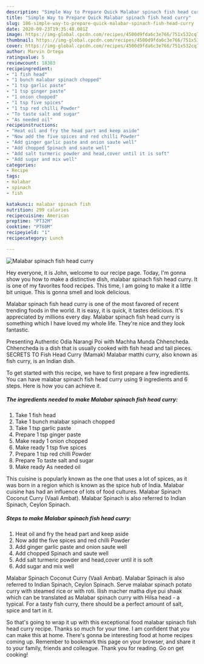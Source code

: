 ```yaml
---
description: "Simple Way to Prepare Quick Malabar spinach fish head curry"
title: "Simple Way to Prepare Quick Malabar spinach fish head curry"
slug: 186-simple-way-to-prepare-quick-malabar-spinach-fish-head-curry
date: 2020-09-23T19:35:48.001Z
image: https://img-global.cpcdn.com/recipes/4500d9fda6c3e766/751x532cq70/malabar-spinach-fish-head-curry-recipe-main-photo.jpg
thumbnail: https://img-global.cpcdn.com/recipes/4500d9fda6c3e766/751x532cq70/malabar-spinach-fish-head-curry-recipe-main-photo.jpg
cover: https://img-global.cpcdn.com/recipes/4500d9fda6c3e766/751x532cq70/malabar-spinach-fish-head-curry-recipe-main-photo.jpg
author: Marvin Ortega
ratingvalue: 5
reviewcount: 18303
recipeingredient:
- "1 fish head"
- "1 bunch malabar spinach chopped"
- "1 tsp garlic paste"
- "1 tsp ginger paste"
- "1 onion chopped"
- "1 tsp five spices"
- "1 tsp red chilli Powder"
- "To taste salt and sugar"
- "As needed oil"
recipeinstructions:
- "Heat oil and fry the head part and keep aside"
- "Now add the five spices and red chilli Powder"
- "Add ginger garlic paste and onion saute well"
- "Add chopped Spinach and saute well"
- "Add salt turmeric powder and head,cover until it is soft"
- "Add sugar and mix well"
categories:
- Recipe
tags:
- malabar
- spinach
- fish

katakunci: malabar spinach fish 
nutrition: 299 calories
recipecuisine: American
preptime: "PT32M"
cooktime: "PT60M"
recipeyield: "1"
recipecategory: Lunch

---
```



![Malabar spinach fish head curry](https://img-global.cpcdn.com/recipes/4500d9fda6c3e766/751x532cq70/malabar-spinach-fish-head-curry-recipe-main-photo.jpg)

Hey everyone, it is John, welcome to our recipe page. Today, I'm gonna show you how to make a distinctive dish, malabar spinach fish head curry. It is one of my favorites food recipes. This time, I am going to make it a little bit unique. This is gonna smell and look delicious.

Malabar spinach fish head curry is one of the most favored of recent trending foods in the world. It is easy, it is quick, it tastes delicious. It's appreciated by millions every day. Malabar spinach fish head curry is something which I have loved my whole life. They're nice and they look fantastic.

Presenting Authentic Odia Narangi Poi with Machha Munda Chhencheda. Chhencheda is a dish that is usually cooked with fish head and tail pieces. SECRETS TO Fish Head Curry (Mamak) Malabar matthi curry, also known as fish curry, is an Indian dish.


To get started with this recipe, we have to first prepare a few ingredients. You can have malabar spinach fish head curry using 9 ingredients and 6 steps. Here is how you can achieve it.

<!--inarticleads1-->

##### The ingredients needed to make Malabar spinach fish head curry:

1. Take 1 fish head
1. Take 1 bunch malabar spinach chopped
1. Take 1 tsp garlic paste
1. Prepare 1 tsp ginger paste
1. Make ready 1 onion chopped
1. Make ready 1 tsp five spices
1. Prepare 1 tsp red chilli Powder
1. Prepare To taste salt and sugar
1. Make ready As needed oil


This cuisine is popularly known as the one that uses a lot of spices, as it was born in a region which is known as the spice hub of India. Malabar cuisine has had an influence of lots of food cultures. Malabar Spinach Coconut Curry (Vaali Ambat). Malabar Spinach is also referred to Indian Spinach, Ceylon Spinach. 

<!--inarticleads2-->

##### Steps to make Malabar spinach fish head curry:

1. Heat oil and fry the head part and keep aside
1. Now add the five spices and red chilli Powder
1. Add ginger garlic paste and onion saute well
1. Add chopped Spinach and saute well
1. Add salt turmeric powder and head,cover until it is soft
1. Add sugar and mix well


Malabar Spinach Coconut Curry (Vaali Ambat). Malabar Spinach is also referred to Indian Spinach, Ceylon Spinach. Serve malabar spinach potato curry with steamed rice or with roti. Ilish macher matha diye pui shaak which can be translated as Malabar spinach curry with Hilsa head - a typical. For a tasty fish curry, there should be a perfect amount of salt, spice and tart in it. 

So that's going to wrap it up with this exceptional food malabar spinach fish head curry recipe. Thanks so much for your time. I am confident that you can make this at home. There's gonna be interesting food at home recipes coming up. Remember to bookmark this page on your browser, and share it to your family, friends and colleague. Thank you for reading. Go on get cooking!
